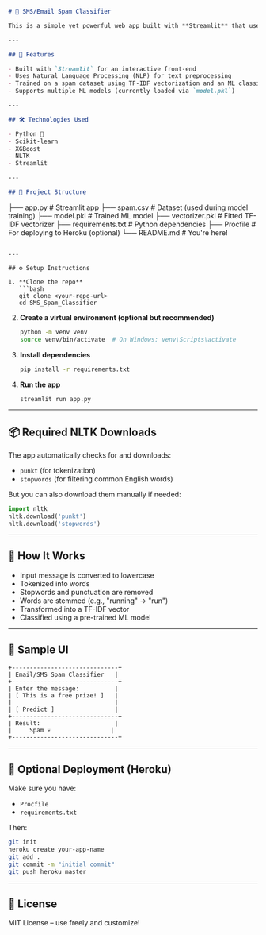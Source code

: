 
```markdown
# 📩 SMS/Email Spam Classifier

This is a simple yet powerful web app built with **Streamlit** that uses machine learning (ML) to classify SMS or email messages as **Spam** or **Not Spam**.

---

## 🚀 Features

- Built with `Streamlit` for an interactive front-end  
- Uses Natural Language Processing (NLP) for text preprocessing  
- Trained on a spam dataset using TF-IDF vectorization and an ML classifier  
- Supports multiple ML models (currently loaded via `model.pkl`)

---

## 🛠️ Technologies Used

- Python 🐍  
- Scikit-learn  
- XGBoost  
- NLTK  
- Streamlit

---

## 📂 Project Structure

```
├── app.py                       # Streamlit app
├── spam.csv                    # Dataset (used during model training)
├── model.pkl                   # Trained ML model
├── vectorizer.pkl              # Fitted TF-IDF vectorizer
├── requirements.txt            # Python dependencies
├── Procfile                    # For deploying to Heroku (optional)
└── README.md                   # You're here!
```

---

## ⚙️ Setup Instructions

1. **Clone the repo**
   ```bash
   git clone <your-repo-url>
   cd SMS_Spam_Classifier
   ```

2. **Create a virtual environment (optional but recommended)**
   ```bash
   python -m venv venv
   source venv/bin/activate  # On Windows: venv\Scripts\activate
   ```

3. **Install dependencies**
   ```bash
   pip install -r requirements.txt
   ```

4. **Run the app**
   ```bash
   streamlit run app.py
   ```

---

## 📦 Required NLTK Downloads

The app automatically checks for and downloads:
- `punkt` (for tokenization)
- `stopwords` (for filtering common English words)

But you can also download them manually if needed:
```python
import nltk
nltk.download('punkt')
nltk.download('stopwords')
```

---

## 🧠 How It Works

- Input message is converted to lowercase  
- Tokenized into words  
- Stopwords and punctuation are removed  
- Words are stemmed (e.g., "running" → "run")  
- Transformed into a TF-IDF vector  
- Classified using a pre-trained ML model

---

## 📸 Sample UI

```
+------------------------------+
| Email/SMS Spam Classifier   |
+------------------------------+
| Enter the message:          |
| [ This is a free prize! ]   |
|                             |
| [ Predict ]                 |
+------------------------------+
| Result:                     |
|     Spam 💀                 |
+------------------------------+
```

---

## 🐳 Optional Deployment (Heroku)

Make sure you have:
- `Procfile`
- `requirements.txt`

Then:
```bash
git init
heroku create your-app-name
git add .
git commit -m "initial commit"
git push heroku master
```

---

## 🧾 License

MIT License – use freely and customize!
```
